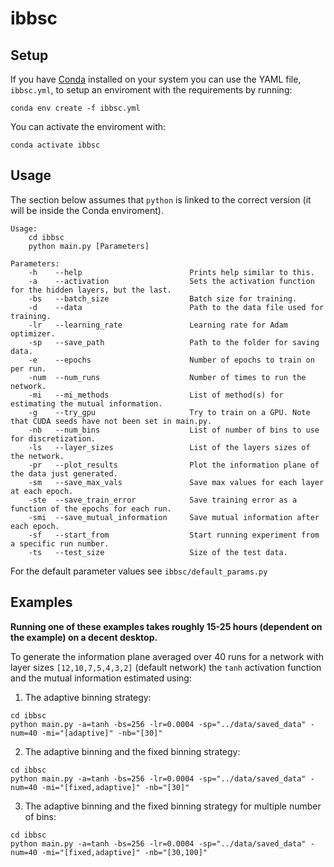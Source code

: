 # ibbsc

## Setup
If you have [Conda](https://docs.conda.io/en/latest/) installed on your system you can use the YAML file, `ibbsc.yml`, to setup an enviroment with the requirements by running:  

`conda env create -f ibbsc.yml`

You can activate the enviroment with:  

`conda activate ibbsc`

## Usage 
The section below assumes that `python` is linked to the correct version (it will be inside the Conda enviroment).
```  
Usage:  
    cd ibbsc
    python main.py [Parameters]
  
Parameters:  
    -h    --help                        Prints help similar to this.
    -a    --activation                  Sets the activation function for the hidden layers, but the last.  
    -bs   --batch_size                  Batch size for training.   
    -d    --data                        Path to the data file used for training.
    -lr   --learning_rate               Learning rate for Adam optimizer.
    -sp   --save_path                   Path to the folder for saving data.
    -e    --epochs                      Number of epochs to train on per run.  
    -num  --num_runs                    Number of times to run the network.
    -mi   --mi_methods                  List of method(s) for estimating the mutual information.
    -g    --try_gpu                     Try to train on a GPU. Note that CUDA seeds have not been set in main.py.
    -nb   --num_bins                    List of number of bins to use for discretization. 
    -ls   --layer_sizes                 List of the layers sizes of the network. 
    -pr   --plot_results                Plot the information plane of the data just generated.
    -sm   --save_max_vals               Save max values for each layer at each epoch.
    -ste  --save_train_error            Save training error as a function of the epochs for each run.
    -smi  --save_mutual_information     Save mutual information after each epoch.
    -sf   --start_from                  Start running experiment from a specific run number.
    -ts   --test_size                   Size of the test data.
```

For the default parameter values see `ibbsc/default_params.py`

## Examples

**Running one of these examples takes roughly 15-25 hours (dependent on the example) on a decent desktop.** 

To generate the information plane averaged over 40 runs for a network with layer sizes `[12,10,7,5,4,3,2]` (default network) the `tanh` activation function and the mutual information estimated using:  

1) The adaptive binning strategy:  
```
cd ibbsc  
python main.py -a=tanh -bs=256 -lr=0.0004 -sp="../data/saved_data" -num=40 -mi="[adaptive]" -nb="[30]" 
```

2) The adaptive binning and the fixed binning strategy:  
```
cd ibbsc  
python main.py -a=tanh -bs=256 -lr=0.0004 -sp="../data/saved_data" -num=40 -mi="[fixed,adaptive]" -nb="[30]" 
```

3) The adaptive binning and the fixed binning strategy for multiple number of bins:  
```
cd ibbsc  
python main.py -a=tanh -bs=256 -lr=0.0004 -sp="../data/saved_data" -num=40 -mi="[fixed,adaptive]" -nb="[30,100]" 
```
